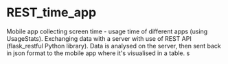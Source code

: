 # REST_time_app

Mobile app collecting screen time - usage time of different apps (using UsageStats). Exchanging data with a server with use of REST API (flask_restful Python library). 
Data is analysed on the server, then sent back in json format to the mobile app where it's visualised in a table. s
